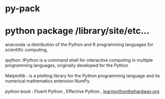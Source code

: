 # py-pack
python package /library/site/etc...
==================================================================
anaconda :a distribution of the Python and R programming languages for scientific computing, <br><br>
ipython :IPython is a command shell for interactive computing in multiple programming languages, originally developed for the Python <br><br>
Matplotlib : is a plotting library for the Python programming language and its numerical mathematics extension NumPy.<br><br>
python book : Fluent Python , Effective Python , <a href="https://www.learnpythonthehardway.org">learnpythonthehardway.org</a>
